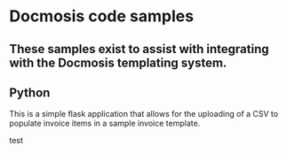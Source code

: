 # Docmosis code samples
## These samples exist to assist with integrating with the Docmosis templating system.

## Python
This is a simple flask application that allows for the uploading of a CSV to populate invoice items in a sample invoice template.

test
